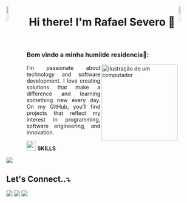 <img align="left" src="https://user-images.githubusercontent.com/65187002/144930161-2f783401-8d27-4fdf-a2f7-cc0ba32f1f1f.gif" width="10%" style="display:inline;"><img align="right" src="https://user-images.githubusercontent.com/65187002/144930161-2f783401-8d27-4fdf-a2f7-cc0ba32f1f1f.gif" width="10%" style="display:inline;">

 <h1 align="center">Hi there! I'm Rafael Severo 👋</h1> <br>
<h3 align="left">Bem vindo a minha humilde residencia🏡:</h3>


<img align="right" src="https://raw.githubusercontent.com/MicaelliMedeiros/micaellimedeiros/master/image/computer-illustration.png" alt="ilustração de um computador" min-width="200px" max-width="300px" width="200px" align="right"> 

<p style="text-align: justify" align="left"> 
I’m passionate about technology and software development. I love creating solutions that make a difference and learning something new every day. On my GitHub, you’ll find projects that reflect my interest in programming, software engineering, and innovation.
</p>

<img src="https://media2.giphy.com/media/QssGEmpkyEOhBCb7e1/giphy.gif?cid=ecf05e47a0n3gi1bfqntqmob8g9aid1oyj2wr3ds3mg700bl&rid=giphy.gif" width ="25"><b>  SKILLS</b>
<br>
<p>
  <a href="https://skillicons.dev">
    <img src="https://skillicons.dev/icons?i=cpp,css,discord,github,html,linux,mysql,py,vscode =14" />
  </a>
</p>


## Let's Connect..⤵️

<div>
<a href="https://instagram.com/rafaeumesmu" target="_blank"><img loading="lazy" src="https://img.shields.io/badge/-Instagram-%23E4405F?style=for-the-badge&logo=instagram&logoColor=white" target="_blank"></a>
<a href = "mailto:umseverorafael@gmail.com"><img loading="lazy" src="https://img.shields.io/badge/Gmail-D14836?style=for-the-badge&logo=gmail&logoColor=white" target="_blank"></a>
<a href="https://www.linkedin.com/in/Rafaeumesmo" target="_blank"><img loading="lazy" src="https://img.shields.io/badge/-LinkedIn-%230077B5?style=for-the-badge&logo=linkedin&logoColor=white" target="_blank"></a>   
</div>





        
